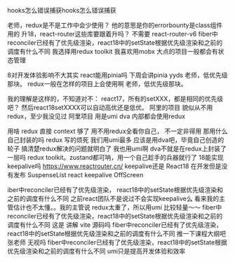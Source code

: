 hooks怎么错误捕获hooks怎么错误捕获



老师，redux是不是工作中会少使用？
他的意思是你的errorbounty是class组件用的
升18，react-router这些库要跟着升吗？
不需要
react-router-v6
fiber中reconciler已经有了优先级渲染，react18中的setState根据优先级渲染和之前的调度有什么不同
我选择用redux toolkit
我喜欢用mobx
大点的项目一般都会有状态管理





8对开发体验影响不大其实
react能用pinia吗
下周会讲pinia
yyds
老师，低优先级那块。
redux一般在怎样的项目上会使用啊
老师，低优先级那块。

我的理解是这样的，不知道对不：
react17，所有的setXXX，都是相同的优先级吧？
然后react18setXXXX可以自动高优还是低优。
阿里的项目 貌似从不用redux，至少我没见过
阿里项目 用是umi dva 内部都会使用redux

用啥 redux  直接 context  够了
用不用redux全看你自己， 不一定非得用
那用什么 自己封装的吗
redux  写的烦死
我们用umi最多
应该是用dva吧，毕竟自己创造的轮子
搞清楚redux解决的问题就明白了
我也用umi啊 dva不就是在redux上封装了一层吗
redux toolkit。zustand都可呐，用一个自己趁手的兵器就行了
18能实现keepalive吗
https://www.reactrouter.cn/
keepalive还是
React18 在开发但是没有发布
SuspenseList
react keepalive OffScreen




iber中reconciler已经有了优先级渲染，
react18中的setState根据优先级渲染和之前的调度有什么不同
之前react团队不是说过不会实现keepalive么
看来我的主管估计也不太懂。。我的主管说 redux太重了，所以用umi 比较轻量～～
fiber中reconciler已经有了优先级渲染，react18中的setState根据优先级渲染和之前的调度有什么不同
这是 讲解 vite 源码吗
fiber中reconciler已经有了优先级渲染，react18中的setState根据优先级渲染和之前的调度有什么不同
推一下课程大纲吧 张老师
无视吗
fiber中reconciler已经有了优先级渲染，react18中的setState根据优先级渲染和之前的调度有什么不同
umi只是提高开发体验和效率